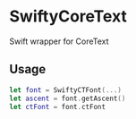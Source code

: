 # SwiftyCoreText

Swift wrapper for CoreText

## Usage

```.swift
let font = SwiftyCTFont(...)
let ascent = font.getAscent()
let ctFont = font.ctFont
```
